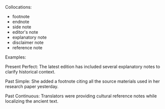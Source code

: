 Collocations:

- footnote
- endnote
- side note
- editor's note
- explanatory note
- disclaimer note
- reference note

Examples:

Present Perfect: The latest edition has included several explanatory notes to clarify historical context.

Past Simple: She added a footnote citing all the source materials used in her research paper yesterday.

Past Continuous: Translators were providing cultural reference notes while localizing the ancient text.